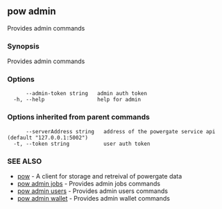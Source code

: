 ## pow admin

Provides admin commands

### Synopsis

Provides admin commands

### Options

```
      --admin-token string   admin auth token
  -h, --help                 help for admin
```

### Options inherited from parent commands

```
      --serverAddress string   address of the powergate service api (default "127.0.0.1:5002")
  -t, --token string           user auth token
```

### SEE ALSO

* [pow](pow.md)	 - A client for storage and retreival of powergate data
* [pow admin jobs](pow_admin_jobs.md)	 - Provides admin jobs commands
* [pow admin users](pow_admin_users.md)	 - Provides admin users commands
* [pow admin wallet](pow_admin_wallet.md)	 - Provides admin wallet commands

